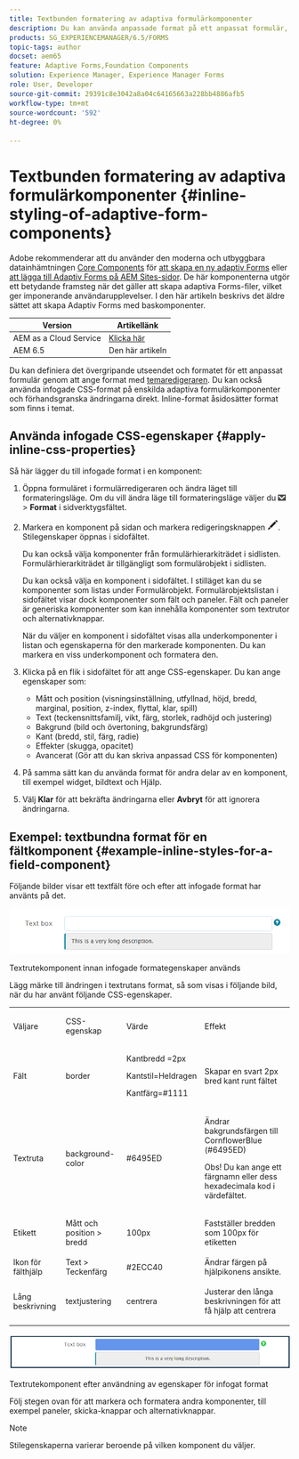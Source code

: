 ```yaml
---
title: Textbunden formatering av adaptiva formulärkomponenter
description: Du kan använda anpassade format på ett anpassat formulär, men du kan också använda infogade CSS-egenskaper på enskilda komponenter i ett anpassat formulär.
products: SG_EXPERIENCEMANAGER/6.5/FORMS
topic-tags: author
docset: aem65
feature: Adaptive Forms,Foundation Components
solution: Experience Manager, Experience Manager Forms
role: User, Developer
source-git-commit: 29391c8e3042a8a04c64165663a228bb4886afb5
workflow-type: tm+mt
source-wordcount: '592'
ht-degree: 0%

---
```


# Textbunden formatering av adaptiva formulärkomponenter {#inline-styling-of-adaptive-form-components}

<span class="preview"> Adobe rekommenderar att du använder den moderna och utbyggbara datainhämtningen [Core Components](https://experienceleague.adobe.com/docs/experience-manager-core-components/using/adaptive-forms/introduction.html) för [att skapa en ny adaptiv Forms](/help/forms/using/create-an-adaptive-form-core-components.md) eller [att lägga till Adaptiv Forms på AEM Sites-sidor](/help/forms/using/create-or-add-an-adaptive-form-to-aem-sites-page.md). De här komponenterna utgör ett betydande framsteg när det gäller att skapa adaptiva Forms-filer, vilket ger imponerande användarupplevelser. I den här artikeln beskrivs det äldre sättet att skapa Adaptiv Forms med baskomponenter. </span>

| Version | Artikellänk |
| -------- | ---------------------------- |
| AEM as a Cloud Service | [Klicka här](https://experienceleague.adobe.com/docs/experience-manager-cloud-service/content/forms/adaptive-forms-authoring/authoring-adaptive-forms-foundation-components/configure-layout-of-an-adaptive-form/inline-style-adaptive-forms.html) |
| AEM 6.5 | Den här artikeln |

Du kan definiera det övergripande utseendet och formatet för ett anpassat formulär genom att ange format med [temaredigeraren](../../forms/using/themes.md). Du kan också använda infogade CSS-format på enskilda adaptiva formulärkomponenter och förhandsgranska ändringarna direkt. Inline-format åsidosätter format som finns i temat.

## Använda infogade CSS-egenskaper {#apply-inline-css-properties}

Så här lägger du till infogade format i en komponent:

1. Öppna formuläret i formulärredigeraren och ändra läget till formateringsläge. Om du vill ändra läge till formateringsläge väljer du ![listrutan Arbetsyta](assets/canvas-drop-down.png) > **Format** i sidverktygsfältet.
1. Markera en komponent på sidan och markera redigeringsknappen ![edit-button](assets/edit-button.png). Stilegenskaper öppnas i sidofältet.

   Du kan också välja komponenter från formulärhierarkiträdet i sidlisten. Formulärhierarkiträdet är tillgängligt som formulärobjekt i sidlisten.

   Du kan också välja en komponent i sidofältet. I stilläget kan du se komponenter som listas under Formulärobjekt. Formulärobjektslistan i sidofältet visar dock komponenter som fält och paneler. Fält och paneler är generiska komponenter som kan innehålla komponenter som textrutor och alternativknappar.

   När du väljer en komponent i sidofältet visas alla underkomponenter i listan och egenskaperna för den markerade komponenten. Du kan markera en viss underkomponent och formatera den.

1. Klicka på en flik i sidofältet för att ange CSS-egenskaper. Du kan ange egenskaper som:

   * Mått och position (visningsinställning, utfyllnad, höjd, bredd, marginal, position, z-index, flyttal, klar, spill)
   * Text (teckensnittsfamilj, vikt, färg, storlek, radhöjd och justering)
   * Bakgrund (bild och övertoning, bakgrundsfärg)
   * Kant (bredd, stil, färg, radie)
   * Effekter (skugga, opacitet)
   * Avancerat (Gör att du kan skriva anpassad CSS för komponenten)

1. På samma sätt kan du använda format för andra delar av en komponent, till exempel widget, bildtext och Hjälp.
1. Välj **Klar** för att bekräfta ändringarna eller **Avbryt** för att ignorera ändringarna.

## Exempel: textbundna format för en fältkomponent {#example-inline-styles-for-a-field-component}

Följande bilder visar ett textfält före och efter att infogade format har använts på det.

![Textrutekomponent innan intern formatering används](assets/no-style.png)

Textrutekomponent innan infogade formategenskaper används

Lägg märke till ändringen i textrutans format, så som visas i följande bild, när du har använt följande CSS-egenskaper.

<table>
 <tbody>
  <tr>
   <td><p>Väljare</p> </td>
   <td><p>CSS-egenskap</p> </td>
   <td><p>Värde</p> </td>
   <td><p>Effekt</p> </td>
  </tr>
  <tr>
   <td><p>Fält</p> </td>
   <td><p>border</p> </td>
   <td><p>Kantbredd =2px</p> <p>Kantstil=Heldragen</p> <p>Kantfärg=#1111</p> </td>
   <td><p>Skapar en svart 2px bred kant runt fältet</p> </td>
  </tr>
  <tr>
   <td><p>Textruta</p> </td>
   <td><p>background-color</p> </td>
   <td><p>#6495ED</p> </td>
   <td><p>Ändrar bakgrundsfärgen till CornflowerBlue (#6495ED)</p> <p>Obs! Du kan ange ett färgnamn eller dess hexadecimala kod i värdefältet.</p> </td>
  </tr>
  <tr>
   <td><p>Etikett</p> </td>
   <td><p>Mått och position &gt; bredd</p> </td>
   <td><p>100px</p> </td>
   <td><p>Fastställer bredden som 100px för etiketten</p> </td>
  </tr>
  <tr>
   <td>Ikon för fälthjälp</td>
   <td>Text &gt; Teckenfärg</td>
   <td>#2ECC40</td>
   <td>Ändrar färgen på hjälpikonens ansikte.</td>
  </tr>
  <tr>
   <td><p>Lång beskrivning</p> </td>
   <td><p>textjustering</p> </td>
   <td><p>centrera</p> </td>
   <td><p>Justerar den långa beskrivningen för att få hjälp att centrera</p> </td>
  </tr>
 </tbody>
</table>

![Textrutans format efter infogad formatering.](assets/applied-style.png)

Textrutekomponent efter användning av egenskaper för infogat format

Följ stegen ovan för att markera och formatera andra komponenter, till exempel paneler, skicka-knappar och alternativknappar.

>[!NOTE]
>
>Stilegenskaperna varierar beroende på vilken komponent du väljer.
